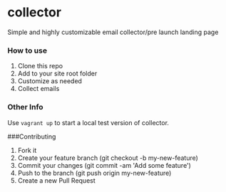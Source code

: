 collector
========

Simple and highly customizable email collector/pre launch landing page

### How to use

1. Clone this repo
2. Add to your site root folder
3. Customize as needed
4. Collect emails

### Other Info

Use `vagrant up` to start a local test version of collector.

###Contributing

 1. Fork it
 2. Create your feature branch (git checkout -b my-new-feature)
 3. Commit your changes (git commit -am 'Add some feature')
 4. Push to the branch (git push origin my-new-feature)
 5. Create a new Pull Request
